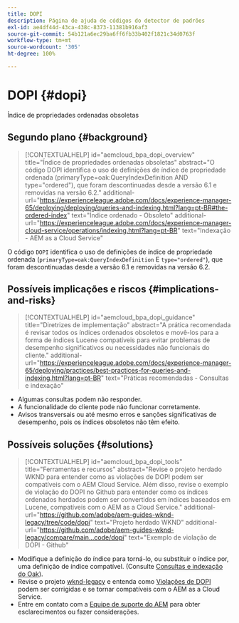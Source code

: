 ```yaml
---
title: DOPI
description: Página de ajuda de códigos do detector de padrões
exl-id: ae4df44d-43ca-438c-8373-11381b916af3
source-git-commit: 54b121a6ec29ba6ff6fb33b402f1821c34d0763f
workflow-type: tm+mt
source-wordcount: '305'
ht-degree: 100%

---
```


# DOPI {#dopi}

Índice de propriedades ordenadas obsoletas

## Segundo plano {#background}

>[!CONTEXTUALHELP]
>id="aemcloud_bpa_dopi_overview"
>title="Índice de propriedades ordenadas obsoletas"
>abstract="O código DOPI identifica o uso de definições de índice de propriedade ordenada (primaryType=oak:QueryIndexDefinition AND type=&quot;ordered&quot;), que foram descontinuadas desde a versão 6.1 e removidas na versão 6.2."
>additional-url="https://experienceleague.adobe.com/docs/experience-manager-65/deploying/deploying/queries-and-indexing.html?lang=pt-BR#the-ordered-index" text="Índice ordenado - Obsoleto"
>additional-url="https://experienceleague.adobe.com/docs/experience-manager-cloud-service/operations/indexing.html?lang=pt-BR" text="Indexação - AEM as a Cloud Service"

O código `DOPI` identifica o uso de definições de índice de propriedade ordenada (`primaryType=oak:QueryIndexDefinition` E `type="ordered"`), que foram descontinuadas desde a versão 6.1 e removidas na versão 6.2.

## Possíveis implicações e riscos {#implications-and-risks}

>[!CONTEXTUALHELP]
>id="aemcloud_bpa_dopi_guidance"
>title="Diretrizes de implementação"
>abstract="A prática recomendada é revisar todos os índices ordenados obsoletos e movê-los para a forma de índices Lucene compatíveis para evitar problemas de desempenho significativos ou necessidades não funcionais do cliente."
>additional-url="https://experienceleague.adobe.com/docs/experience-manager-65/deploying/practices/best-practices-for-queries-and-indexing.html?lang=pt-BR" text="Práticas recomendadas - Consultas e indexação"

* Algumas consultas podem não responder.
* A funcionalidade do cliente pode não funcionar corretamente.
* Avisos transversais ou até mesmo erros e sanções significativas de desempenho, pois os índices obsoletos não têm efeito.

## Possíveis soluções {#solutions}

>[!CONTEXTUALHELP]
>id="aemcloud_bpa_dopi_tools"
>title="Ferramentas e recursos"
>abstract="Revise o projeto herdado WKND para entender como as violações de DOPI podem ser compatíveis com o AEM Cloud Service. Além disso, revise o exemplo de violação do DOPI no Github para entender como os índices ordenados herdados podem ser convertidos em índices baseados em Lucene, compatíveis com o AEM as a Cloud Service."
>additional-url="https://github.com/adobe/aem-guides-wknd-legacy/tree/code/dopi" text="Projeto herdado WKND"
>additional-url="https://github.com/adobe/aem-guides-wknd-legacy/compare/main...code/dopi" text="Exemplo de violação de DOPI - Github"

* Modifique a definição do índice para torná-lo, ou substituir o índice por, uma definição de índice compatível. (Consulte [Consultas e indexação do Oak](https://experienceleague.adobe.com/docs/experience-manager-65/deploying/deploying/queries-and-indexing.html?lang=pt-BR)).
* Revise o projeto [wknd-legacy](https://github.com/adobe/aem-guides-wknd-legacy/tree/code/dopi) e entenda como [Violações de DOPI](https://github.com/adobe/aem-guides-wknd-legacy/compare/main...code/dopi) podem ser corrigidas e se tornar compatíveis com o AEM as a Cloud Service.
* Entre em contato com a [Equipe de suporte do AEM](https://helpx.adobe.com/br/enterprise/using/support-for-experience-cloud.html) para obter esclarecimentos ou fazer considerações.
